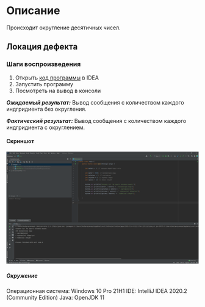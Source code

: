 # Описание


Происходит округление десятичных чисел.

## Локация дефекта



### Шаги воспроизведения



1. Открыть [код программы](https://github.com/Ulibochka12/code/issues/new) в IDEA
2. Запустить программу
3. Посмотреть на вывод в консоли

***Ожидаемый результат:*** Вывод сообщения с количеством каждого индгридиента без округления.

***Фактический результат:*** Вывод сообщения с количеством каждого индгридиента с округлением.

#### Скриншот

![alt text](https://github.com/Ulibocka12/IntoJava/blob/main/screenshot_1.png "Описание будет тут")

##### Окружение

Операционная система: Windows 10 Pro 21H1
IDE: IntelliJ IDEA 2020.2 (Community Edition)
Java: OpenJDK 11